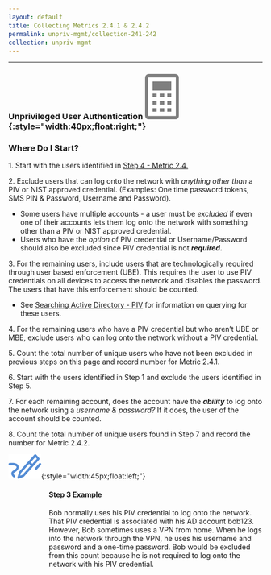 ```yaml
---
layout: default
title: Collecting Metrics 2.4.1 & 2.4.2
permalink: unpriv-mgmt/collection-241-242
collection: unpriv-mgmt
---
```

---
### Unprivileged User Authentication ![calc logo](../img/calc.png){:style="width:40px;float:right;"}
### Where Do I Start?
<p>
1. Start with the users identified in <a href="collection-26-24">Step 4 - Metric 2.4.</a> </p>
<p>
2. Exclude users that can log onto the network with <i>anything other than</i> a PIV or NIST approved credential. (Examples: One time password tokens, SMS PIN & Password, Username and Password).</p>
<ul>
<li>Some users have multiple accounts - a user must be <i>excluded</i> if even one of their accounts lets them log onto the network with something other than a PIV or NIST approved credential.</li>
<li>Users who have the <i>option</i> of PIV credential or Username/Password should also be excluded since PIV credential is not <b><i>required.</i></b></li>
</ul>
<p> 3. For the remaining users, include users that are technologically required through user based enforcement (UBE). This requires the user to use PIV credentials on all devices to access the network and disables the password. The users that have this enforcement should be counted.</p>
<ul>
<li>See <a href="../tools-tips/searchAD-PIV">Searching Active Directory - PIV</a> for information on querying for these users.</li>
</ul>
<p> 4. For the remaining users who have a PIV credential but who aren’t UBE or MBE, exclude users who can log onto the network without a PIV credential.</p>
<p> 5. Count the total number of unique users who have not been excluded in previous steps on this page and record number for Metric 2.4.1.</p>
<p> 6. Start with the users identified in Step 1 and exclude the users identified in Step 5.</p>
<p> 7. For each remaining account, does the account have the <b><i>ability</i></b> to log onto the network using a <i>username & password?</i> If it does, the user of the account should be counted.</p>
<p> 8. Count the total number of unique users found in Step 7 and record the number for Metric 2.4.2.</p>

![pencil logo](../img/pencil.png){:style="width:45px;float:left;"}
<style>
div .usa-alert {background-color: #e1f3f8;}
div .usa-alert-text {
padding-left: 5rem;
horizontal-align: right; }
  </style>
  <div class="usa-alert">
  <div class="usa-alert-text">
    <p class="usa-alert-text"><H4>Step 3 Example</H4>
    Bob normally uses his PIV credential to log onto the network. That PIV credential is associated with his AD account bob123. However, Bob sometimes uses a VPN from home. When he logs into the network through the VPN, he uses his username and password and a one-time password. Bob would be excluded from this count because he is not required to log onto the network with his PIV credential.</p>
</div>
</div>
